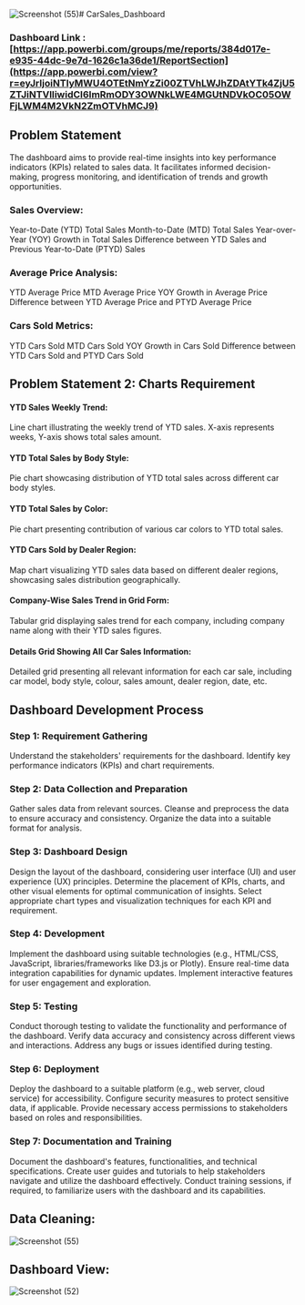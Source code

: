 ![Screenshot (55)](https://github.com/subhrajit369/DataVisualization/assets/167511151/1f752114-0e32-4cc1-97fd-dc308fdf34a3)# CarSales_Dashboard

### Dashboard Link : [https://app.powerbi.com/groups/me/reports/384d017e-e935-44dc-9e7d-1626c1a36de1/ReportSection](https://app.powerbi.com/view?r=eyJrIjoiNTIyMWU4OTEtNmYzZi00ZTVhLWJhZDAtYTk4ZjU5ZTJiNTVlIiwidCI6ImRmODY3OWNkLWE4MGUtNDVkOC05OWFjLWM4M2VkN2ZmOTVhMCJ9)

## Problem Statement
The dashboard aims to provide real-time insights into key performance indicators (KPIs) related to sales data. It facilitates informed decision-making, progress monitoring, and identification of trends and growth opportunities.

### Sales Overview:
Year-to-Date (YTD) Total Sales
Month-to-Date (MTD) Total Sales
Year-over-Year (YOY) Growth in Total Sales
Difference between YTD Sales and Previous Year-to-Date (PTYD) Sales
### Average Price Analysis:
YTD Average Price
MTD Average Price
YOY Growth in Average Price
Difference between YTD Average Price and PTYD Average Price
### Cars Sold Metrics:
YTD Cars Sold
MTD Cars Sold
YOY Growth in Cars Sold
Difference between YTD Cars Sold and PTYD Cars Sold
## Problem Statement 2: Charts Requirement
#### YTD Sales Weekly Trend:
Line chart illustrating the weekly trend of YTD sales. X-axis represents weeks, Y-axis shows total sales amount.
#### YTD Total Sales by Body Style:
Pie chart showcasing distribution of YTD total sales across different car body styles.
#### YTD Total Sales by Color:
Pie chart presenting contribution of various car colors to YTD total sales.
#### YTD Cars Sold by Dealer Region:
Map chart visualizing YTD sales data based on different dealer regions, showcasing sales distribution geographically.
#### Company-Wise Sales Trend in Grid Form:
Tabular grid displaying sales trend for each company, including company name along with their YTD sales figures.
#### Details Grid Showing All Car Sales Information:
Detailed grid presenting all relevant information for each car sale, including car model, body style, colour, sales amount, dealer region, date, etc.

## Dashboard Development Process
### Step 1: Requirement Gathering
Understand the stakeholders' requirements for the dashboard.
Identify key performance indicators (KPIs) and chart requirements.
### Step 2: Data Collection and Preparation
Gather sales data from relevant sources.
Cleanse and preprocess the data to ensure accuracy and consistency.
Organize the data into a suitable format for analysis.
### Step 3: Dashboard Design
Design the layout of the dashboard, considering user interface (UI) and user experience (UX) principles.
Determine the placement of KPIs, charts, and other visual elements for optimal communication of insights.
Select appropriate chart types and visualization techniques for each KPI and requirement.
### Step 4: Development
Implement the dashboard using suitable technologies (e.g., HTML/CSS, JavaScript, libraries/frameworks like D3.js or Plotly).
Ensure real-time data integration capabilities for dynamic updates.
Implement interactive features for user engagement and exploration.
### Step 5: Testing
Conduct thorough testing to validate the functionality and performance of the dashboard.
Verify data accuracy and consistency across different views and interactions.
Address any bugs or issues identified during testing.
### Step 6: Deployment
Deploy the dashboard to a suitable platform (e.g., web server, cloud service) for accessibility.
Configure security measures to protect sensitive data, if applicable.
Provide necessary access permissions to stakeholders based on roles and responsibilities.
### Step 7: Documentation and Training
Document the dashboard's features, functionalities, and technical specifications.
Create user guides and tutorials to help stakeholders navigate and utilize the dashboard effectively.
Conduct training sessions, if required, to familiarize users with the dashboard and its capabilities.

## Data Cleaning:
![Screenshot (55)](https://github.com/subhrajit369/DataVisualization/assets/167511151/b9cf8b9d-cbec-4dc4-8717-8a10308a83e1)
## Dashboard View:
![Screenshot (52)](https://github.com/subhrajit369/DataVisualization/assets/167511151/ca1098b3-f6a8-4d3c-9d1d-31fa2cad6eaa)
